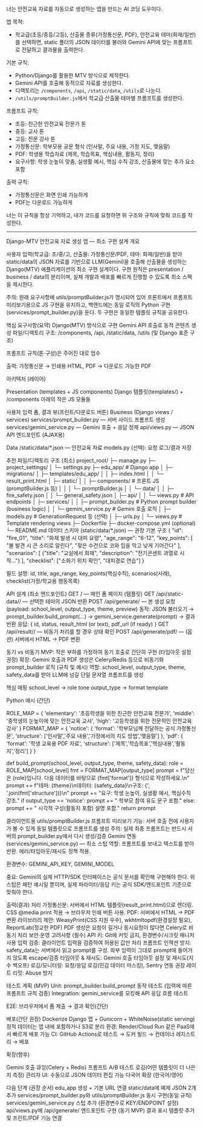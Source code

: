 너는 안전교육 자료를 자동으로 생성하는 앱을 만드는 AI 코딩 도우미다.

앱 목적:

* 학교급(초등/중등/고등), 산출물 종류(가정통신문, PDF), 안전교육 테마(화재/일반)를 선택하면, static 폴더의 JSON 데이터를 불러와 Gemini API에 맞는 프롬프트로 전달하고 결과물을 출력한다.

기본 규칙:

* Python/Django를 활용한 MTV 방식으로 제작한다.
* Gemini API를 호출해 동적으로 자료를 생성한다.
* 디렉토리는 `/components`, `/api`, `/static/data`, `/utils`로 나눈다.
* `/utils/promptBuilder.js`에서 학교급·산출물·테마별 프롬프트를 생성한다.

프롬프트 규칙:

* 초등: 친근한 안전교육 전문가 톤
* 중등: 교사 톤
* 고등: 전문 강사 톤
* 가정통신문: 학부모용 공문 형식 (인사말, 주요 내용, 가정 지도, 맺음말)
* PDF: 학생용 학습자료 (제목, 학습목표, 핵심내용, 활동지, 정리)
* 요구사항: 학생 눈높이 맞춤, 실생활 예시, 핵심 수칙 강조, 산출물에 맞는 추가 요소 포함

출력 규칙:

* 가정통신문은 화면 인쇄 가능하게
* PDF는 다운로드 가능하게

너는 이 규칙을 항상 기억하고, 내가 코드를 요청하면 위 구조와 규칙에 맞춰 코드를 작성한다.

----

Django-MTV 안전교육 자료 생성 앱 — 최소 구현 설계
개요

사용자 입력(학교급: 초/중/고, 산출물: 가정통신문/PDF, 테마: 화재/일반)을 받아 static/data의 JSON 자료를 기반으로 LLM(Gemini)을 호출해 산출물을 생성하는 Django(MTV) 애플리케이션의 최소 구현 설계이다. 구현 원칙은 presentation / business / data의 분리이며, 실제 개발과 배포를 빠르게 진행할 수 있도록 최소 스펙을 제시한다.

주의: 원래 요구사항에 utils/promptBuilder.js가 명시되어 있어 프론트에서 프롬프트 미리보기용으로 JS 구현을 유지하고, 백엔드에는 동일 로직의 Python 구현(services/prompt_builder.py)을 둔다. 두 구현은 동일한 템플릿 규칙을 공유한다.

핵심 요구사항(요약)
Django(MTV) 방식으로 구현
Gemini API 호출로 동적 콘텐츠 생성
파일/디렉토리 구조: /components, /api, /static/data, /utils (및 Django 표준 구조)

프롬프트 규칙(톤·구성)은 주어진 대로 엄수

출력: 가정통신문 → 인쇄용 HTML, PDF → 다운로드 가능한 PDF

아키텍처 (레이어)

Presentation (templates + JS components)
Django 템플릿(templates/) + /components 아래의 작은 JS 모듈들

사용자 입력 폼, 결과 뷰(프린트/다운로드 버튼)
Business (Django views / services)
services/prompt_builder.py — 서버 사이드 프롬프트 생성
services/gemini_service.py — Gemini 호출 + 응답 정제
api/views.py — JSON API 엔드포인트 (AJAX용)

Data
/static/data/*.json — 안전교육 자료
models.py (선택): 요청 로그/결과 저장

추천 파일/디렉토리 구조 (최소)
project_root/
├─ manage.py
├─ project_settings/
│  └─ settings.py
├─ edu_app/   # Django app
│  ├─ migrations/
│  ├─ templates/edu_app/
│  │  ├─ index.html
│  │  └─ result_print.html
│  ├─ static/
│  │  ├─ components/        # 프론트 JS (promptBuilder.js 등)
│  │  │  └─ promptBuilder.js
│  │  └─ data/
│  │     ├─ fire_safety.json
│  │     └─ general_safety.json
│  ├─ api/
│  │  └─ views.py           # API endpoints
│  ├─ services/
│  │  ├─ prompt_builder.py  # Python prompt builder (business logic)
│  │  └─ gemini_service.py  # Gemini 호출 로직
│  ├─ models.py             # GenerationRequest 등 (선택)
│  ├─ urls.py
│  └─ views.py              # Template rendering views
├─ Dockerfile
├─ docker-compose.yml (optional)
└─ README.md
데이터 스키마 (static/data/*.json) — 권장 기본 구조
{
  "id": "fire_01",
  "title": "화재 발생 시 대피 요령",
  "age_range": "6-12",
  "key_points": [
    "불 발견 시 큰 소리로 알린다",
    "젖은 수건으로 코와 입을 막고 낮게 기어간다"
  ],
  "scenarios": [
    {"title": "교실에서 화재", "description": "전기콘센트 과열로 시작..."}
  ],
  "checklist": ["소화기 위치 확인", "대피경로 연습"]
}

필드 설명: id, title, age_range, key_points(핵심수칙), scenarios(사례), checklist(가정/학교용 행동목록)

API 설계 (최소 엔드포인트)
GET / — 메인 폼 페이지 (템플릿)
GET /api/static-data/<theme>/ — 선택한 테마의 JSON 반환
POST /api/generate/ — 본 생성 요청 (payload: school_level, output_type, theme, preview)
동작: JSON 불러오기 → prompt_builder.build_prompt(...) → gemini_service.generate(prompt) → 결과 반환
응답: { id, status, result_html (or text), pdf_url (if ready) }
GET /api/result/<id>/ — 비동기 처리를 할 경우 상태 확인
POST /api/generate/pdf/ — (옵션) 서버에서 HTML → PDF 변환

동기 vs 비동기
MVP: 작은 부하를 가정하여 동기 호출로 간단히 구현 (타임아웃 설정 권장)
확장: Gemini 호출과 PDF 생성은 Celery/Redis 등으로 비동기화
prompt_builder 로직 (규칙 및 예시)
역할: school_level, output_type, theme, safety_data를 받아 LLM에 넘길 단일 문자열 프롬프트를 생성

핵심 매핑
school_level -> role tone
output_type -> format template

Python 예시 (간단)

ROLE_MAP = {
  'elementary': '초등학생을 위한 친근한 안전교육 전문가',
  'middle': '중학생의 눈높이에 맞는 안전교육 교사',
  'high': '고등학생을 위한 전문적인 안전교육 강사'
}
FORMAT_MAP = {
  'notice': {
    'format': '학부모님께 전달하는 공식 가정통신문',
    'structure': ['인사말','주요 내용','가정에서의 지도 방법','맺음말']
  },
  'pdf': {
    'format': '학생 교육용 PDF 자료',
    'structure': ['제목','학습목표','핵심내용','활동지','정리']
  }
}

def build_prompt(school_level, output_type, theme, safety_data):
    role = ROLE_MAP[school_level]
    fmt = FORMAT_MAP[output_type]
    prompt = f"당신은 {role}입니다. 다음 데이터를 바탕으로 {fmt['format']} 형식으로 작성하세요.\n"
    prompt += f"테마: {theme}\n데이터: {safety_data}\n구조: {', '.join(fmt['structure'])}\n"
    prompt += "요구: 학생 눈높이, 실생활 예시, 핵심수칙 강조."
    if output_type == 'notice':
        prompt += " 학부모 참여 유도 문구 포함."
    else:
        prompt += " 시각적 구성(활동지 포함) 설명 포함."
    return prompt

클라이언트용 utils/promptBuilder.js
프롬프트 미리보기 기능: 서버 호출 전에 사용자가 볼 수 있게 동일 템플릿으로 프롬프트를 생성
주의: 실제 최종 프롬프트는 반드시 서버의 prompt_builder.py에서 다시 생성/검증
Gemini 연동 (services/gemini_service.py) — 최소 스텁
역할: 프롬프트를 보내고 텍스트를 받아 반환. 에러/타임아웃/재시도 정책 적용.

환경변수: GEMINI_API_KEY, GEMINI_MODEL


중요: Gemini의 실제 HTTP/SDK 인터페이스는 공식 문서를 확인해 구현해야 한다. 위 스텁은 패턴 예시일 뿐이며, 실제 파라미터/응답 키는 공식 SDK/엔드포인트 기준으로 맞춰야 한다.

출력(결과) 처리
가정통신문: 서버에서 HTML 템플릿(result_print.html)으로 렌더링. CSS @media print 적용 → 브라우저 인쇄 버튼 사용.
PDF: 서버에서 HTML → PDF 변환
라이브러리 제안: WeasyPrint(CSS 지원 우수), wkhtmltopdf(환경설정 필요), ReportLab(정교한 PDF)
PDF 생성은 요청이 길거나 동시요청이 많다면 Celery로 비동기 처리
보안·운영 고려사항 (필수)
API 키: Git에 커밋 금지, 환경변수/시크릿 매니저 사용
입력 검증: 클라이언트 입력을 검증하여 허용된 값만 처리
프롬프트 인젝션 방지: safety_data는 서버에서 읽고 prompt를 구성. 외부 입력이 그대로 prompt에 들어가지 않도록 escape/검증
타임아웃 & 재시도: Gemini 호출 타임아웃 설정 및 재시도(지수 백오프)
로깅/모니터링: 요청/응답 로깅(민감 데이터 마스킹), Sentry 연동 권장
레이트 리밋: Abuse 방지

테스트 계획 (MVP)
Unit: prompt_builder.build_prompt 동작 테스트 (입력에 따른 프롬프트 규칙 검증)
Integration: gemini_service를 모킹해 API 응답 흐름 테스트

E2E: 브라우저에서 폼 제출 → 결과 확인(간단)

배포(간단 권장)
Dockerize Django 앱 + Gunicorn + WhiteNoise(static serving)
정적 데이터는 앱 내에 포함하거나 S3로 분리
환경: Render/Cloud Run 같은 PaaS에서 빠르게 배포 가능
CI: GitHub Actions로 테스트 → 도커 빌드 → 컨테이너 레지스트리 → 배포

확장(향후)

Gemini 호출 큐잉(Celery + Redis)
프롬프트 A/B 테스트 로깅(어떤 템플릿이 더 나은지 측정)
관리자 UI: 수동으로 JSON 데이터 편집 가능
다국어 확장 (한국어/영어)

다음 단계 (권장 순서)
edu_app 생성 + 기본 URL 연결
static/data에 예제 JSON 2개 추가
services/prompt_builder.py와 utils/promptBuilder.js 동시 구현(동일 규칙)
services/gemini_service.py 스텁 추가 (환경변수로 KEY/ENDPOINT 설정)
api/views.py에 /api/generate/ 엔드포인트 구현 (동기 MVP)
결과 표시 템플릿 추가 및 프린트/PDF 기능 연결